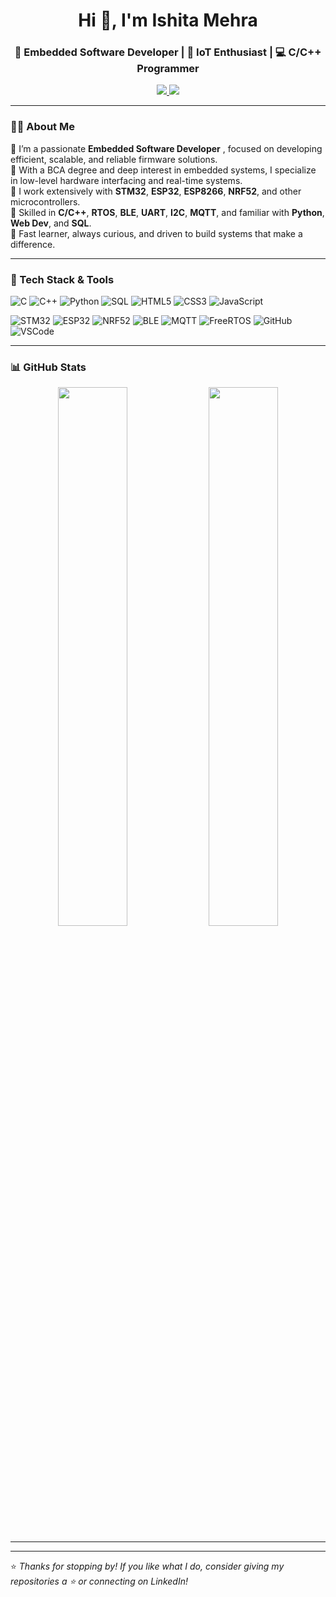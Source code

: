 <h1 align="center">Hi 👋, I'm Ishita Mehra</h1>
<h3 align="center">🔧 Embedded Software Developer | 🔌 IoT Enthusiast | 💻 C/C++ Programmer</h3>

<p align="center">
  <a href="https://ishita-mehra-portfolio.vercel.app" target="_blank">
    <img src="https://img.shields.io/badge/Portfolio-Visit-blue?style=for-the-badge&logo=vercel" />
  </a>
  <a href="https://www.linkedin.com/in/ishitamehra16/" target="_blank">
    <img src="https://img.shields.io/badge/LinkedIn-Follow-blue?style=for-the-badge&logo=linkedin" />
  </a>
</p>

---

### 👩‍💻 About Me

🔹 I’m a passionate **Embedded Software Developer** , focused on developing efficient, scalable, and reliable firmware solutions.  
🔹 With a BCA degree and deep interest in embedded systems, I specialize in low-level hardware interfacing and real-time systems.  
🔹 I work extensively with **STM32**, **ESP32**, **ESP8266**, **NRF52**, and other microcontrollers.  
🔹 Skilled in **C/C++**, **RTOS**, **BLE**, **UART**, **I2C**, **MQTT**, and familiar with **Python**, **Web Dev**, and **SQL**.  
🔹 Fast learner, always curious, and driven to build systems that make a difference.

---

### 🧰 Tech Stack & Tools

![C](https://img.shields.io/badge/C-00599C?style=for-the-badge&logo=c&logoColor=white)
![C++](https://img.shields.io/badge/C++-00599C?style=for-the-badge&logo=c%2B%2B&logoColor=white)
![Python](https://img.shields.io/badge/Python-FFD43B?style=for-the-badge&logo=python&logoColor=blue)
![SQL](https://img.shields.io/badge/SQL-4479A1?style=for-the-badge&logo=mysql&logoColor=white)
![HTML5](https://img.shields.io/badge/HTML5-E34F26?style=for-the-badge&logo=html5&logoColor=white)
![CSS3](https://img.shields.io/badge/CSS3-1572B6?style=for-the-badge&logo=css3&logoColor=white)
![JavaScript](https://img.shields.io/badge/JavaScript-F7DF1E?style=for-the-badge&logo=javascript&logoColor=black)

![STM32](https://img.shields.io/badge/STM32-03234B?style=for-the-badge&logo=STMicroelectronics&logoColor=white)
![ESP32](https://img.shields.io/badge/ESP32-323232?style=for-the-badge&logo=espressif&logoColor=white)
![NRF52](https://img.shields.io/badge/NRF52-00BFFF?style=for-the-badge&logo=nordicsemiconductor&logoColor=white)
![BLE](https://img.shields.io/badge/BLE-000?style=for-the-badge&logo=bluetooth&logoColor=white)
![MQTT](https://img.shields.io/badge/MQTT-660099?style=for-the-badge&logo=MQTT&logoColor=white)
![FreeRTOS](https://img.shields.io/badge/FreeRTOS-387EF5?style=for-the-badge&logo=freertos&logoColor=white)
![GitHub](https://img.shields.io/badge/GitHub-000?style=for-the-badge&logo=github)
![VSCode](https://img.shields.io/badge/VS%20Code-007ACC?style=for-the-badge&logo=visual-studio-code&logoColor=white)

---

### 📊 GitHub Stats

<p align="center">
  <img src="https://github-readme-stats.vercel.app/api?username=ishita-mehra&show_icons=true&theme=radical" width="47%" />
  <img src="https://github-readme-streak-stats.herokuapp.com/?user=ishita-mehra&theme=radical" width="47%" />
</p>

---
---
⭐ *Thanks for stopping by! If you like what I do, consider giving my repositories a ⭐ or connecting on LinkedIn!*
